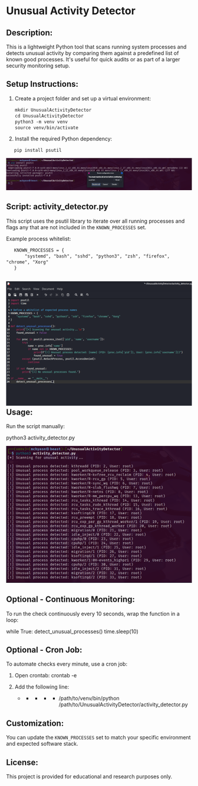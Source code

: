 Unusual Activity Detector
=========================

Description:
------------
This is a lightweight Python tool that scans running system processes and detects unusual activity by comparing them against a predefined list of known good processes. It's useful for quick audits or as part of a larger security monitoring setup.

Setup Instructions:
-------------------
1. Create a project folder and set up a virtual environment:
   ```
   mkdir UnusualActivityDetector
   cd UnusualActivityDetector
   python3 -m venv venv
   source venv/bin/activate
   ```
3. Install the required Python dependency:
```
   pip install psutil
```

![Anomaly Detection Alert](https://raw.githubusercontent.com/mchyasn/cyber-Projs-beginner-to-advanced/main/UnusualActivityDetector/screenshots/2025-07-05_21-06.png)

Script: activity_detector.py
----------------------------
This script uses the psutil library to iterate over all running processes and flags any that are not included in the `KNOWN_PROCESSES` set.

Example process whitelist:
```
   KNOWN_PROCESSES = {
       "systemd", "bash", "sshd", "python3", "zsh", "firefox", "chrome", "Xorg"
   }
```
![Suspicious Activity Detected](https://raw.githubusercontent.com/mchyasn/cyber-Projs-beginner-to-advanced/main/UnusualActivityDetector/screenshots/2025-07-05_21-08.png)
Usage:
------
Run the script manually:

   python3 activity_detector.py

![Security Alert Dashboard](https://raw.githubusercontent.com/mchyasn/cyber-Projs-beginner-to-advanced/main/UnusualActivityDetector/screenshots/2025-07-05_21-09.png)

Optional - Continuous Monitoring:
---------------------------------
To run the check continuously every 10 seconds, wrap the function in a loop:

   while True:
       detect_unusual_processes()
       time.sleep(10)

Optional - Cron Job:
--------------------
To automate checks every minute, use a cron job:

1. Open crontab:
   crontab -e

2. Add the following line:
   * * * * * /path/to/venv/bin/python /path/to/UnusualActivityDetector/activity_detector.py

Customization:
--------------
You can update the `KNOWN_PROCESSES` set to match your specific environment and expected software stack.

License:
--------
This project is provided for educational and research purposes only.
